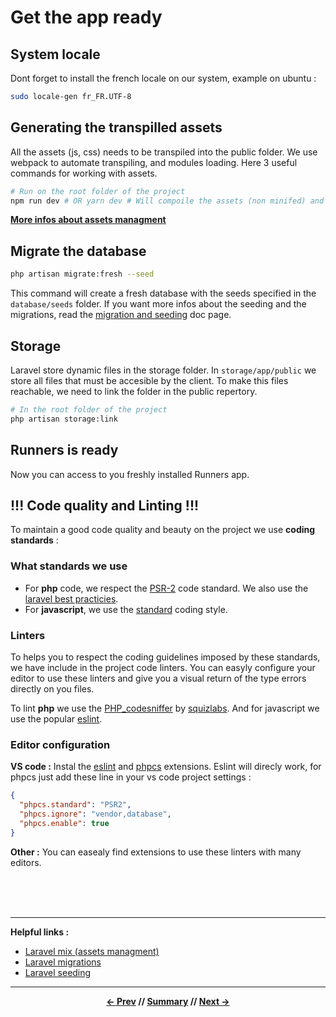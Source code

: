 # Get the app ready

## System locale

Dont forget to install the french locale on our system, example on ubuntu :

```sh
sudo locale-gen fr_FR.UTF-8
```

## Generating the transpilled assets

All the assets (js, css) needs to be transpiled into the public folder. We use webpack to automate transpiling, and modules loading. Here 3 useful commands for working with assets.
```sh
# Run on the root folder of the project
npm run dev # OR yarn dev # Will compoile the assets (non minifed) and generate source map (useful for dev)
```
[**More infos about assets managment**](../app/2_assets.md)

## Migrate the database

```sh
php artisan migrate:fresh --seed
```

This command will create a fresh database with the seeds specified in the `database/seeds` folder.
If you want more infos about the seeding and the migrations, read the [migration and seeding](../app/1_migrationAndSeeding.md) doc page.

## Storage

Laravel store dynamic files in the storage folder. In `storage/app/public` we store all files that must be accesible by the client. To make this files reachable, we need to link the folder in the public repertory.
```sh
# In the root folder of the project
php artisan storage:link
```

## Runners is ready

Now you can access to you freshly installed Runners app.

## !!! Code quality and Linting !!!

To maintain a good code quality and beauty on the project we use **coding standards** :

### What standards we use

* For **php** code, we respect the [PSR-2](https://www.php-fig.org/psr/psr-2/) code standard. We also use the [laravel best practicies](http://www.laravelbestpractices.com/).
* For **javascript**, we use the [standard](https://github.com/standard/standard) coding style.

### Linters

To helps you to respect the coding guidelines imposed by these standards, we have include in the project code linters. You can easyly configure your editor to use these linters and give you a visual return of the type errors directly on you files.

To lint **php** we use the [PHP_codesniffer](https://github.com/squizlabs/PHP_CodeSniffer) by [squizlabs](https://github.com/squizlabs). And for javascript we use the popular [eslint](https://github.com/eslint/eslint).

### Editor configuration

**VS code :**
Instal the [eslint](https://marketplace.visualstudio.com/items?itemName=dbaeumer.vscode-eslint) and [phpcs](https://marketplace.visualstudio.com/items?itemName=ikappas.phpcs) extensions.
Eslint will direcly work, for phpcs just add these line in your vs code project settings :

```json
{
  "phpcs.standard": "PSR2",
  "phpcs.ignore": "vendor,database",
  "phpcs.enable": true
}
```

**Other :**
You can easealy find extensions to use these linters with many editors.

<br>
<br>
<br>
<hr>

**Helpful links :**

* [Laravel mix (assets managment)](https://laravel.com/docs/5.5/mix)
* [Laravel migrations](https://laravel.com/docs/5.5/migrations)
* [Laravel seeding](https://laravel.com/docs/5.5/seeding)

<hr>
<div align="center">

**[<- Prev](3_homestead.md) // [Summary](../README.md) // [Next ->](../README.md)**

</div>